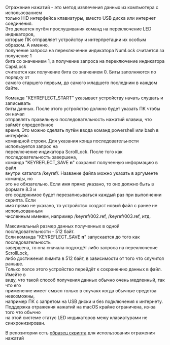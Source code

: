 Отражение нажатий - это метод извлечения данных из компьютера с использованием  
только HID интерфейса клавиатуры, вместо USB диска или интернет соединения.  
Это делается путём прослушивания команд на переключение LED индикаторов,  
которые ПК отправляет устройству и интерпретации их особым образом. А именно,  
получение запроса на переключение индикатора NumLock считается за получение 1  
бита со значением 1, а получение запроса на переключение индикатора CapsLock  
считается как получение бита со значением 0. Биты заполняются по порядку от  
самого старшего первым, до самого младшего последним в каждом байте.  
  
Команда "KEYREFLECT_START" указывает устройству начать слушать и записывать  
биты данных. После этого устройство должно будет указать ПК чтобы он начал  
отправлять правильную последовательность нажатий клавиш, что займёт определённое  
время. Это можно сделать путём ввода команд powershell или bash в интерфейс  
командной строки. Для указания конца последовательности используется запрос на  
переключение индикатора ScrollLock. После того как последовательность завершена,  
команда "KEYREFLECT_SAVE **n**" сохранит полученную информацию в файл  
внутри каталога /keyref/. Название файла можно указать в аргументе команды, но  
это не обязательно. Если имя прямо указано, то оно должно быть в формате 8.3 и  
его содержимое будет перезаписываться каждый раз при выполнении скрипта. Если  
имя прямо не указано, то устройство создаст новый файл с ранее не использованным  
численным именем, например /keyref/002.ref, /keyref/003.ref, итд.  
  
Максимальный размер данных полученных в одной последовательности - 512 байт.  
Если команда "KEYREFLECT_SAVE **n**" запускается до того как последовательность  
завершена, то она сначала подождёт либо запроса на переключение ScrollLock,  
либо достижения лимита в 512 байт, в зависимости от того что случится раньше.  
Только полсе этого устройство перейдёт к сохранению данных в файл. Имейте в  
виду, что такой способ получения данных обычно очень медленный, так что его  
применение имеет смысл только в случаях когда обычные средства невозможны,  
например ПК с запретом на USB диски и без подключения к интернету.  
Поддержка отражения нажатий на macOS крайне ограничена, из-за того что обычно  
на этой системе статус LED индикаторов межу клавиатурами не синхронизирован.  
  
В репозитории есть [образец скрипта](https://github.com/krakrukra/PocketAdmin/tree/master/extra/payloads/FeatureTesting/KeystrokeReflectionTest) для использования отражения нажатий  
  
